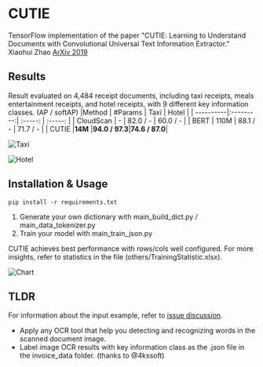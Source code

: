 # CUTIE

TensorFlow implementation of the paper "CUTIE: Learning to Understand Documents with Convolutional Universal Text Information Extractor."
Xiaohui Zhao [ArXiv 2019](https://arxiv.org/abs/1903.12363v4)

## Results

Result evaluated on 4,484 receipt documents, including taxi receipts, meals entertainment receipts, and hotel receipts, with 9 different key information classes. (AP / softAP)
|Method     | #Params   |  Taxi         |  Hotel        |
| ----------|:---------:| :-----:       | :-----:       |
| CloudScan | -         |  82.0 / -     |  60.0 / -     |
| BERT      | 110M      |  88.1 / -     |  71.7 / -     |
| CUTIE     |**14M**    |**94.0 / 97.3**|**74.6 / 87.0**|

![Taxi](https://github.com/vsymbol/CUTIE/raw/master/others/example_1.jpg)

![Hotel](https://github.com/vsymbol/CUTIE/raw/master/others/example_2.jpg)


## Installation & Usage

```
pip install -r requirements.txt
```

1. Generate your own dictionary with main_build_dict.py / main_data_tokenizer.py
2. Train your model with main_train_json.py

CUTIE achieves best performance with rows/cols well configured. For more insights, refer to statistics in the file (others/TrainingStatistic.xlsx).

![Chart](https://github.com/vsymbol/CUTIE/raw/master/others/chart.jpg)


## TLDR

For information about the input example, refer to [issue discussion](https://github.com/vsymbol/CUTIE/issues/7).
- Apply any OCR tool that help you detecting and recognizing words in the scanned document image.
- Label image OCR results with key information class as the .json file in the invoice_data folder. (thanks to @4kssoft)
